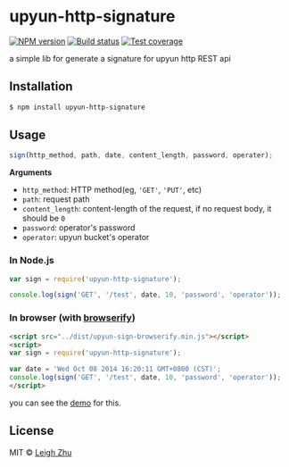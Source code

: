 # upyun-http-signature
[![NPM version](https://img.shields.io/npm/v/upyun-http-signature.svg?style=flat)](https://www.npmjs.org/package/upyun-http-signature)
[![Build status](https://img.shields.io/travis/lisposter/upyun-http-signature.svg?style=flat)](https://travis-ci.org/lisposter/upyun-http-signature)
[![Test coverage](https://img.shields.io/coveralls/lisposter/upyun-http-signature.svg?style=flat)](https://coveralls.io/r/lisposter/upyun-http-signature?branch=master)

a simple lib for generate a signature for upyun http REST api

## Installation

```bash
$ npm install upyun-http-signature
```

## Usage

```js
sign(http_method, path, date, content_length, password, operater);
```

__Arguments__

* `http_method`: HTTP method(eg, `'GET'`, `'PUT'`, etc)
* `path`: request path
* `content_length`: content-length of the request, if no request body, it should be `0`
* `password`: operator's password
* `operator`: upyun bucket's operator 

### In Node.js
```js
var sign = require('upyun-http-signature');

console.log(sign('GET', '/test', date, 10, 'password', 'operator'));
```

### In browser (with [browserify](http://browserify.org/))
```html
<script src="../dist/upyun-sign-browserify.min.js"></script>
<script>
var sign = require('upyun-http-signature');

var date = 'Wed Oct 08 2014 16:20:11 GMT+0800 (CST)';
console.log(sign('GET', '/test', date, 10, 'password', 'operator'));
</script>
```
you can see the [demo](https://github.com/lisposter/upyun-http-signature/blob/master/demo/index.html) for this.

## License

MIT © [Leigh Zhu](#)
